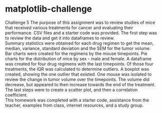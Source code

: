 # matplotlib-challenge
Challenge 5
The purpose of this assignment was to review studies of mice that received various treatments for cancer and evaluating their performance.  CSV files and a starter code was provided.
The first step was to review the data and get it into dataframes to review.  
Summary statistics were obtained for each drug regimen to get the mean, median, variance, standard deviation and the SEM for the tumor volume.  
Bar charts were created for the regimens by the mouse timepoints.
Pie charts for the distribution of mice by sex - male and female.
A dataframe was created for four drug regimens with the last timepoints.
Of those four treatments, the IQR was calculated to determine outliers.
A boxplot was created, showing the one outlier that existed.
One mouse was isolated to review the change in tumor volume over the timepoints.  The volume did decrease, but appeared to then increase towards the end of the treatment.
The last steps were to create a scatter plot, and then a correlation coefficient.  
This homework was completed with a starter code, assistance from the teacher, examples from class, internet resources, and a study group.
